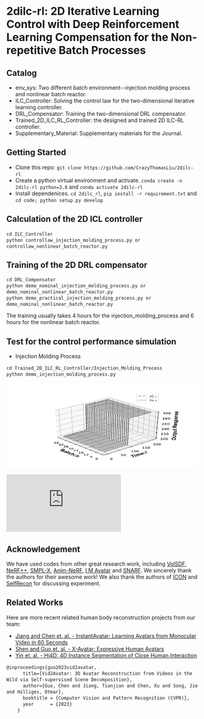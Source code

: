 # 2dilc-rl: 2D Iterative Learning Control with Deep Reinforcement Learning Compensation for the Non-repetitive Batch Processes


## Catalog
* env_sys: Two different batch environment--injection molding process and nonlinear batch reactor. 
* ILC_Controller:  Solving the control law for the two-dimensional iterative learning controller.
* DRL_Compensator: Training the two-dimensional DRL compensator.
* Trained_2D_ILC_RL_Controller: the designed and trained 2D ILC-RL controller.
* Supplementary_Material: Supplementary materials for the Journal.
## Getting Started
* Clone this repo: `git clone https://github.com/CrazyThomasLiu/2dilc-rl`
* Create a python virtual environment and activate. `conda create -n 2dilc-rl python=3.8` and `conda activate 2dilc-rl`
* Install dependenices. `cd 2dilc_rl`, `pip install -r requirement.txt` and `cd code; python setup.py develop`

## Calculation of the 2D ICL controller
```
cd ILC_Controller
python controllaw_injection_molding_process.py or controllaw_nonlinear_batch_reactor.py 
```

## Training of the 2D DRL compensator
```
cd DRL_Compensator
python demo_nominal_injection_molding_process.py or demo_nominal_nonlinear_batch_reactor.py 
python demo_practical_injection_molding_process.py or demo_nominal_nonlinear_batch_reactor.py 
```
The training usually takes 4 hours for the injection_molding_process and 6 hours for the nonlinear batch reactor.


## Test for the control performance simulation 
* Injection Molding Process

```
cd Trained_2D_ILC_RL_Controller/Injection_Molding_Process
python demo_injection_molding_process.py
```
<img src="Trained_2D_ILC_RL_Controller/Injection_Molding_Process/Injection_molding_output.pdf" width="800" height="223"/> 

![Image text](https://github.com/CrazyThomasLiu/2dilc-rl/blob/master/Trained_2D_ILC_RL_Controller/Injection_Molding_Process/Injection_molding_output.pdf)


## Acknowledgement
We have used codes from other great research work, including [VolSDF](https://github.com/lioryariv/volsdf), [NeRF++](https://github.com/Kai-46/nerfplusplus), [SMPL-X](https://github.com/vchoutas/smplx), [Anim-NeRF](https://github.com/JanaldoChen/Anim-NeRF), [I M Avatar](https://github.com/zhengyuf/IMavatar) and [SNARF](https://github.com/xuchen-ethz/snarf). We sincerely thank the authors for their awesome work! We also thank the authors of [ICON](https://github.com/YuliangXiu/ICON) and [SelfRecon](https://github.com/jby1993/SelfReconCode) for discussing experiment.

## Related Works 
Here are more recent related human body reconstruction projects from our team:
* [Jiang and Chen et. al. - InstantAvatar: Learning Avatars from Monocular Video in 60 Seconds](https://github.com/tijiang13/InstantAvatar)
* [Shen and Guo et. al. - X-Avatar: Expressive Human Avatars](https://skype-line.github.io/projects/X-Avatar/)
* [Yin et. al. - Hi4D: 4D Instance Segmentation of Close Human Interaction](https://yifeiyin04.github.io/Hi4D/)

```
@inproceedings{guo2023vid2avatar,
      title={Vid2Avatar: 3D Avatar Reconstruction from Videos in the Wild via Self-supervised Scene Decomposition},
      author={Guo, Chen and Jiang, Tianjian and Chen, Xu and Song, Jie and Hilliges, Otmar},    
      booktitle = {Computer Vision and Pattern Recognition (CVPR)},
      year      = {2023}
    }
```

